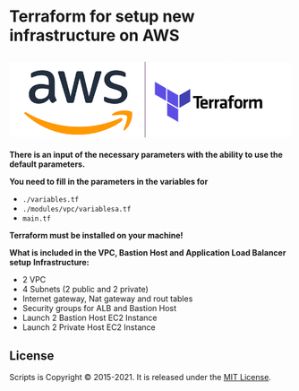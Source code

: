 # Terraform for setup new infrastructure on AWS

![](./terraform-aws.png)
---

**There is an input of the necessary parameters with the ability to use the default parameters.**

**You need to fill in the parameters in the variables for**
* `./variables.tf`
* `./modules/vpc/variablesa.tf`
* `main.tf`

**Terraform must be installed on your machine!**

**What is included in the VPC, Bastion Host and Application Load Balancer setup**
**Infrastructure:**
* 2 VPC
* 4 Subnets (2 public and 2 private)
* Internet gateway, Nat gateway and rout tables
* Security groups for ALB and Bastion Host
* Launch 2 Bastion Host EC2 Instance
* Launch 2 Private Host EC2 Instance

## License
Scripts is Copyright © 2015-2021. It is released under the [MIT License](https://opensource.org/licenses/MIT).
